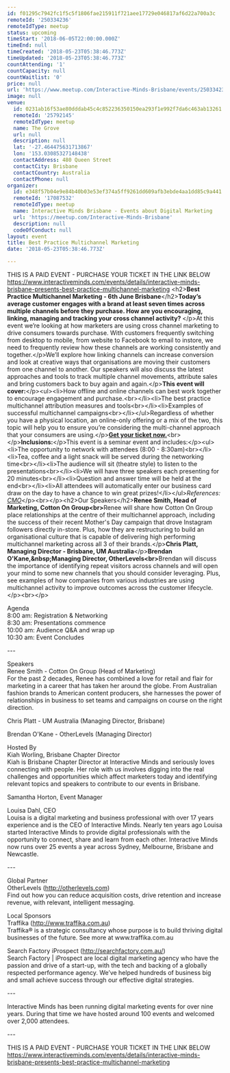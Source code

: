 ```yaml
---
id: f01295c7942fc1f5c5f1806fae215911f721aee17729e046817af6d22a700a3c
remoteId: '250334236'
remoteIdType: meetup
status: upcoming
timeStart: '2018-06-05T22:00:00.000Z'
timeEnd: null
timeCreated: '2018-05-23T05:38:46.773Z'
timeUpdated: '2018-05-23T05:38:46.773Z'
countAttending: '1'
countCapacity: null
countWaitlist: '0'
price: null
url: 'https://www.meetup.com/Interactive-Minds-Brisbane/events/250334236/'
image: null
venue:
  id: 0231ab16f53ae80dddab45c4c852236350150ea293f1e992f7da6c463ab13261
  remoteId: '25792145'
  remoteIdType: meetup
  name: The Grove
  url: null
  description: null
  lat: '-27.464475631713867'
  lon: '153.03085327148438'
  contactAddress: 480 Queen Street
  contactCity: Brisbane
  contactCountry: Australia
  contactPhone: null
organizer:
  id: e348f57b04e9e84b40b03e53ef374a5ff9261dd609afb3ebde4aa1dd85c9a441
  remoteId: '17087532'
  remoteIdType: meetup
  name: Interactive Minds Brisbane - Events about Digital Marketing
  url: 'https://meetup.com/Interactive-Minds-Brisbane'
  description: null
  codeOfConduct: null
layout: event
title: Best Practice Multichannel Marketing
date: '2018-05-23T05:38:46.773Z'

---
```

<p>THIS IS A PAID EVENT - PURCHASE YOUR TICKET IN THE LINK BELOW<br/><a href="https://www.interactiveminds.com/events/details/interactive-minds-brisbane-presents-best-practice-multichannel-marketing" class="linkified">https://www.interactiveminds.com/events/details/interactive-minds-brisbane-presents-best-practice-multichannel-marketing</a> &lt;h2&gt;<b>Best Practice Multichannel Marketing - 6th June Brisbane</b>&lt;/h2&gt;<b>Today’s average customer engages with a brand at least seven times across multiple channels before they purchase. How are you encouraging, linking, managing and tracking your cross channel activity? </b>&lt;/p&gt;At this event we’re looking at how marketers are using cross channel marketing to drive consumers towards purchase. With customers frequently switching from desktop to mobile, from website to Facebook to email to instore, we need to frequently review how these channels are working consistently and together.&lt;/p&gt;We’ll explore how linking channels can increase conversion and look at creative ways that organisations are moving their customers from one channel to another. Our speakers will also discuss the latest approaches and tools to track multiple channel movements, attribute sales and bring customers back to buy again and again.&lt;/p&gt;<b>This event will cover:</b>&lt;/p&gt;&lt;ul&gt;&lt;li&gt;How offline and online channels can best work together to encourage engagement and purchase.&lt;br&gt;&lt;/li&gt;&lt;li&gt;The best practice multichannel attribution measures and tools&lt;br&gt;&lt;/li&gt;&lt;li&gt;Examples of successful multichannel campaigns&lt;br&gt;&lt;/li&gt;&lt;/ul&gt;Regardless of whether you have a physical location, an online-only offering or a mix of the two, this topic will help you to ensure you’re considering the multi-channel approach that your consumers are using.&lt;/p&gt;<b><a href="#react-event-purchase-root">Get your ticket now.</a></b>&lt;br&gt;&lt;/p&gt;<b>Inclusions:</b>&lt;/p&gt;This event is a seminar event and includes:&lt;/p&gt;&lt;ul&gt;&lt;li&gt;The opportunity to network with attendees (8:00 - 8:30am)&lt;br&gt;&lt;/li&gt;&lt;li&gt;Tea, coffee and a light snack will be served during the networking time&lt;br&gt;&lt;/li&gt;&lt;li&gt;The audience will sit (theatre style) to listen to the presentations&lt;br&gt;&lt;/li&gt;&lt;li&gt;We will have three speakers each presenting for 20 minutes&lt;br&gt;&lt;/li&gt;&lt;li&gt;Question and answer time will be held at the end&lt;br&gt;&lt;/li&gt;&lt;li&gt;All attendees will automatically enter our business card draw on the day to have a chance to win great prizes!&lt;/li&gt;&lt;/ul&gt;<i>References: <a href="https://www.cmo.com.au/brand-post/content/610020/report-reveals-the-channels-that-really-influence-consumer-purchase-decisions/">CMO</a></i>&lt;/p&gt;&lt;br&gt;&lt;/p&gt;&lt;h2&gt;Our Speakers&lt;/h2&gt;<b>Renee Smith, Head of Marketing, Cotton On Group&lt;br&gt;</b>Renee will share how Cotton On Group place relationships at the centre of their multichannel approach, including the success of their recent Mother's Day campaign that drove Instagram followers directly in-store. Plus, how they are restructuring to build an organisational culture that is capable of delivering high performing multichannel marketing across all 3 of their brands.&lt;/p&gt;<b>Chris Platt, Managing Director - Brisbane, UM Australia</b>&lt;/p&gt;<b>Brendan O'Kane,&amp;nbsp;Managing Director, OtherLevels&lt;br&gt;</b>Brendan will discuss the importance of identifying repeat visitors across channels and will open your mind to some new channels that you should consider leveraging. Plus, see examples of how companies from various industries are using multichannel activity to improve outcomes across the customer lifecycle.&lt;/p&gt;&lt;br&gt;&lt;/p&gt;</p> <p>Agenda<br/>8:00 am: Registration &amp; Networking<br/>8:30 am: Presentations commence<br/>10:00 am: Audience Q&amp;A and wrap up<br/>10:30 am: Event Concludes</p> <p>---</p> <p>Speakers<br/>Renee Smith - Cotton On Group (Head of Marketing)<br/>For the past 2 decades, Renee has combined a love for retail and flair for marketing in a career that has taken her around the globe. From Australian fashion brands to American content producers, she harnesses the power of relationships in business to set teams and campaigns on course on the right direction.</p> <p>Chris Platt - UM Australia (Managing Director, Brisbane)</p> <p>Brendan O'Kane - OtherLevels (Managing Director)</p> <p>Hosted By<br/>Kiah Worling, Brisbane Chapter Director<br/>Kiah is Brisbane Chapter Director at Interactive Minds and seriously loves connecting with people. Her role with us involves digging into the real challenges and opportunities which affect marketers today and identifying relevant topics and speakers to contribute to our events in Brisbane.</p> <p>Samantha Horton, Event Manager</p> <p>Louisa Dahl, CEO<br/>Louisa is a digital marketing and business professional with over 17 years experience and is the CEO of Interactive Minds. Nearly ten years ago Louisa started Interactive Minds to provide digital professionals with the opportunity to connect, share and learn from each other. Interactive Minds now runs over 25 events a year across Sydney, Melbourne, Brisbane and Newcastle.</p> <p>---</p> <p>Global Partner<br/>OtherLevels (<a href="http://otherlevels.com" class="linkified">http://otherlevels.com</a>)<br/>Find out how you can reduce acquisition costs, drive retention and increase revenue, with relevant, intelligent messaging.</p> <p>Local Sponsors<br/>Traffika (<a href="http://www.traffika.com.au" class="linkified">http://www.traffika.com.au</a>)<br/>Traffika® is a strategic consultancy whose purpose is to build thriving digital businesses of the future. See more at www.traffika.com.au</p> <p>Search Factory iProspect (<a href="http://searchfactory.com.au/" class="linkified">http://searchfactory.com.au/</a>)<br/>Search Factory | iProspect are local digital marketing agency who have the passion and drive of a start-up, with the tech and backing of a globally respected performance agency. We’ve helped hundreds of business big and small achieve success through our effective digital strategies.</p> <p>---</p> <p>Interactive Minds has been running digital marketing events for over nine years. During that time we have hosted around 100 events and welcomed over 2,000 attendees.</p> <p>---</p> <p>THIS IS A PAID EVENT - PURCHASE YOUR TICKET IN THE LINK BELOW<br/><a href="https://www.interactiveminds.com/events/details/interactive-minds-brisbane-presents-best-practice-multichannel-marketing" class="linkified">https://www.interactiveminds.com/events/details/interactive-minds-brisbane-presents-best-practice-multichannel-marketing</a></p>
